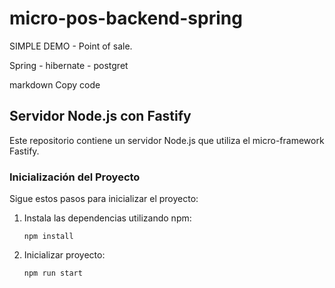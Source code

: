# micro-pos-backend-spring

SIMPLE DEMO - Point of sale.

Spring - hibernate - postgret



markdown
Copy code
## Servidor Node.js con Fastify

Este repositorio contiene un servidor Node.js que utiliza el micro-framework Fastify.

### Inicialización del Proyecto

Sigue estos pasos para inicializar el proyecto:

1. Instala las dependencias utilizando npm:

   ```shell
   npm install

2. Inicializar proyecto:

    ```shell
   npm run start 
